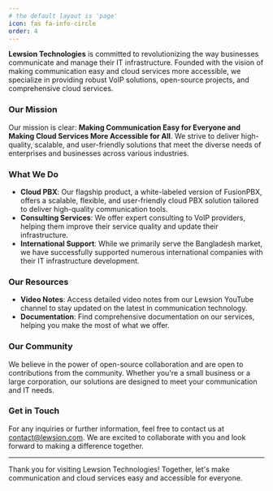 ```yaml
---
# the default layout is 'page'
icon: fas fa-info-circle
order: 4
---
```


**Lewsion Technologies** is committed to revolutionizing the way businesses communicate and manage their IT infrastructure. Founded with the vision of making communication easy and cloud services more accessible, we specialize in providing robust VoIP solutions, open-source projects, and comprehensive cloud services.

### Our Mission

Our mission is clear: **Making Communication Easy for Everyone and Making Cloud Services More Accessible for All**. We strive to deliver high-quality, scalable, and user-friendly solutions that meet the diverse needs of enterprises and businesses across various industries.

### What We Do

- **Cloud PBX**: Our flagship product, a white-labeled version of FusionPBX, offers a scalable, flexible, and user-friendly cloud PBX solution tailored to deliver high-quality communication tools.
- **Consulting Services**: We offer expert consulting to VoIP providers, helping them improve their service quality and update their infrastructure.
- **International Support**: While we primarily serve the Bangladesh market, we have successfully supported numerous international companies with their IT infrastructure development.

### Our Resources

- **Video Notes**: Access detailed video notes from our Lewsion YouTube channel to stay updated on the latest in communication technology.
- **Documentation**: Find comprehensive documentation on our services, helping you make the most of what we offer.

### Our Community

We believe in the power of open-source collaboration and are open to contributions from the community. Whether you're a small business or a large corporation, our solutions are designed to meet your communication and IT needs.

### Get in Touch

For any inquiries or further information, feel free to contact us at [contact@lewsion.com](mailto:contact@lewsion.com). We are excited to collaborate with you and look forward to making a difference together.

---

Thank you for visiting Lewsion Technologies! Together, let's make communication and cloud services easy and accessible for everyone.
